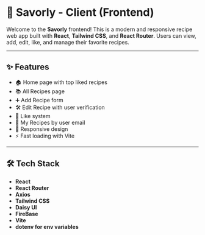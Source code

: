 # 🥗 Savorly - Client (Frontend)

Welcome to the **Savorly** frontend! This is a modern and responsive recipe web app built with **React**, **Tailwind CSS**, and **React Router**. Users can view, add, edit, like, and manage their favorite recipes.


---

## ✨ Features

- 🏠 Home page with top liked recipes
- 📚 All Recipes page
- ➕ Add Recipe form
- 🛠️ Edit Recipe with user verification
- 💖 Like system
- 🧾 My Recipes by user email
- 📱 Responsive design
- ⚡ Fast loading with Vite

---

## 🛠️ Tech Stack

- **React**
- **React Router**
- **Axios**
- **Tailwind CSS**
- **Daisy UI**
- **FireBase**
- **Vite**
- **dotenv for env variables**


